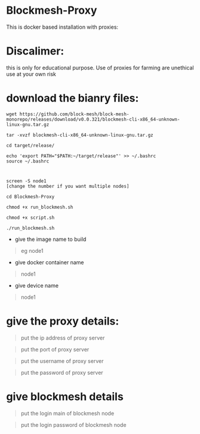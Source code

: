 # Blockmesh-Proxy

This is docker based installation with proxies:

# Discalimer:

this is only for educational purpose.
Use of proxies for farming are unethical
use at your own risk


# download the bianry files:

```console
wget https://github.com/block-mesh/block-mesh-monorepo/releases/download/v0.0.321/blockmesh-cli-x86_64-unknown-linux-gnu.tar.gz

tar -xvzf blockmesh-cli-x86_64-unknown-linux-gnu.tar.gz

cd target/release/

echo 'export PATH="$PATH:~/target/release"' >> ~/.bashrc
source ~/.bashrc

```

# 
```console
screen -S node1
[change the number if you want multiple nodes]

cd Blockmesh-Proxy

chmod +x run_blockmesh.sh

chmod +x script.sh

./run_blockmesh.sh
```

* give the image name to build

> eg node1

* give docker container name

> node1

* give device name
  
> node1

# give the proxy details:

> put the ip address of proxy server

> put the port of proxy server

> put the username of proxy server

> put the password of proxy server

# give blockmesh details

> put the login main of blockmesh node

> put the login password of blockmesh node
